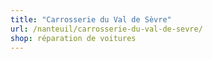 ```yaml
---
title: "Carrosserie du Val de Sèvre"
url: /nanteuil/carrosserie-du-val-de-sevre/
shop: réparation de voitures
---
```

